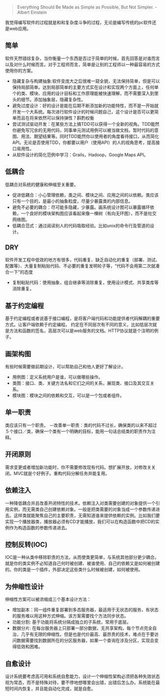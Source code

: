 
> Everything Should Be Made as Simple as Possible, But Not Simpler. - Albert Einstein

我觉得编写软件的过程就是和和复杂度斗争的过程，无论是编写传统的pc软件还是web应用。

## 简单
软件天然错综复杂，当你衡量一个东西是否过于简单的时候，首先回答是对谁而言以及对什么时候而言。对于工程师而言，简单是让别的工程师以一种最容易的方式使用你的方案。

- 隐藏复杂与构建抽象:软件变庞大之后很难一窥全貌，无法保持简单，但是可以保持局部简单。达到局部简单的主要方式实在设计和实现两个方面上，任何单个的类、模块、应用的设计目标和工作原理能被快速理解，而不需要深入到里头的细节。添加抽象层，隐藏复杂性。
- 避免过度设计：好的设计是能在后期不断添加新的功能特性，而不是一开始就开发一个大系统。每次进行软件设计的时候问题自己，这个设计是否可以更简单而且在将来依然可以保持弹性？斟酌权衡
- 尝试测试驱动开发：在某些方法上搞TDD可以获得一个全新的视角。TDD能然你避免写冗余的无用代码，同事单元测试用例可以被当做文档，暂时代码的意图、用法、期望结果等。同时TDD能然你以使用者的角度看待接口，从而简化API。无论是否使用TDD，你都要以用户（使用API）的人的视角思考，提高接口易用性。
- 从软件设计的简化范例中学习：Grails，Hadoop，Google Maps API。

## 低耦合
低耦合对系统的健康和伸缩至关重要。
- 促进低耦合：小心管理依赖，类之间、模块之间、应用之间的以依赖。类应该只有一个目的，是最小的抽象粒度，尽量少暴露类的内部信息。
- 避免不必要的耦合：尽可能多隐藏，少暴露。画系统设计图可以暴露循环依赖，一个良好的模块架构图应该看起来像一棵树（有向无环图），而不是社交网络图。
- 低耦合范式：通过阅读别人的代码吸取经验。比如unix的命令行及管道的设计。

## DRY
软件开发工程中低效的地方有很多，代码重复、缺乏自动化的重复（部署、测试、配置等）、大量复制粘贴代码、不必要的重复发明轮子等，“代码不会用第二次就凑合一下”的态度
- 复制粘贴代码：使用抽象，组合继承等消除重复，使用设计模式、共享类库等消除重复。

## 基于约定编程
基于约定编程或者说基于接口编程，是将客户端代码和功能提供者代码解耦的重要方式。让客户端依赖于约定编程。 约定在不同层次有不同的意义，比如低层次就是方法和函数的签名，高层次可以是web服务的文档。HTTP协议就是个注明的例子。


## 画架构图
有些时候需要做前期设计，可以帮助自己和他人更好了解设计。
- 用例图：定义系统用户是谁，可以做哪些操作。
- 类图：接口、类、关键方法名和它们之间的关系，展现类、接口及其交互关系。
- 模块图：模块之间的依赖和交互，可以是一个包或者组件。

## 单一职责
类应该只有一个职责。
－改善单一职责：类的代码不过长，确保类的以来不超过５个接口／类，确保一个类有一个明确的目标，能用一句话总结类的职责作为注释。

## 开闭原则
需求变更或者增加新功能时，你不需要修改现有代码。想扩展开放，对修改关关闭。MVC就是个好例子。重构代码分解任务并能复用。

## 依赖注入
一种降低耦合并且改善开闭特性的技术。依赖注入对类需要创建的对象提供一个引用实例，而无需类自己创建依赖对象。一般是把类需要的对象当成一个参数传递进去。这样类就能聚焦自己的主要职责，无需知道谁来提供依赖的实例。比如我们要实现一个播放器类，播放器必须有CD才能播放，我们可以在构造函数中把CD的实例作为构造函数的参数传递进去。

## 控制反转(IOC)
IOC是一种从类中移除职责的方法，从而使类更简单，与系统其他部分更少耦合。就是你的类实例不必知道自己何时被创建、被谁使用、自己的依赖又是如何被创建的。你的类是一个插件，外部决定这些类什么时候被创建，如何被使用。

## 为伸缩性设计

伸缩性方案可以被浓缩成三个基本设计方法：

- 增加副本：同一组件重复部署到多态服务器，最适用于无状态的服务，有状态的服务难以用这种方式伸缩。该方案需要找个方法同步状态。
- 功能分割: 基于功能将系统分隔成独立的子系统，常用于底层。
- 数据分片: 在每台服务器上只部署一部分数据，无共享架构，每个节点完全自治，几乎有无限的伸缩性。但是也是代价最高、最昂贵的技术，难点在于要访问数据需要找到数据所在的分区服务器，如果一个查询在涉及分区，实现会变得低效和困难。


## 自愈设计
设计系统要考虑高可用和系统自愈能力，设计一个伸缩性架构必须把各种失效状态视为常态，而不是特殊对待，要不停地想哪里会出错，出错后怎么办。系统能在最短时间内恢复，并且能自动化完成，就是自愈。
